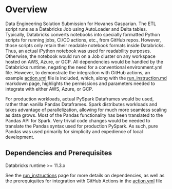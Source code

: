 # Overview

Data Engineering Solution Submission for Hovanes Gasparian. The ETL script runs as a Databricks Job using AutoLoader and Delta tables. Typically, Databricks converts notebooks into specially formatted Python scripts for running jobs, CI/CD actions, etc., from GitHub repos. However, those scripts only retain their readable notebook formats inside Databricks. Thus, an actual iPython notebook was used for readability purposes. Otherwise, the notebook would run on a Job cluster on any workspace hosted on AWS, Azure, or GCP. All dependencies would be handled by the Databricks runtime, negating the need for a conventional environment.yml file. However, to demonstrate the integration with GitHub actions, an example [action.yml](https://github.com/hovikgas/data_engineering/blob/main/action.yml) file is included, which, along with the [run_instruction.md](https://github.com/hovikgas/data_engineering/blob/main/run_instructions.md) markdown page, highlights the permissions and parameters needed to integrate with either AWS, Azure, or GCP.

For production workloads, actual PySpark Dataframes would be used, rather than vanilla Pandas Dataframes. Spark distributes workloads and takes advantage of parallelization, allowing for much more seamless scaling as data grows. Most of the Pandas functionality has been translated to the Pandas API for Spark. Very trivial code changes would be needed to translate the Pandas syntax used for production PySpark. As such, pure Pandas was used primarily for simplicity and expedience of local development.

## Dependencies and Prerequisites
Databricks runtime >= 11.3.x

See the [run_instructions](https://github.com/hovikgas/data_engineering/blob/main/run_instructions.md) page for more details on dependencies, as well as the prerequiquites for integration with GitHub Actions in the [action.yml](https://github.com/hovikgas/data_engineering/blob/main/action.yml) file
